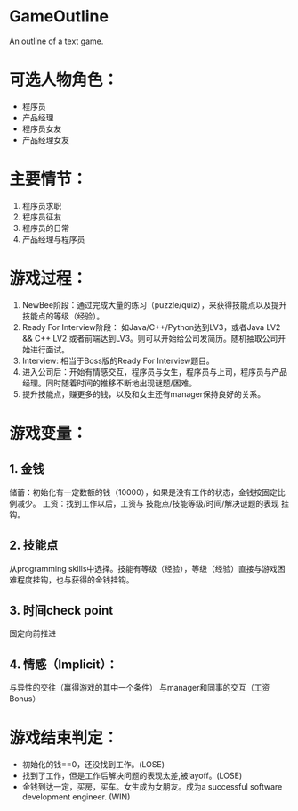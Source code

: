 # GameOutline
An outline of a text game.

# 可选人物角色：
* 程序员
* 产品经理
* 程序员女友
* 产品经理女友

# 主要情节：
1. 程序员求职
2. 程序员征友
3. 程序员的日常
4. 产品经理与程序员

# 游戏过程：
1. NewBee阶段：通过完成大量的练习（puzzle/quiz），来获得技能点以及提升技能点的等级（经验）。
2. Ready For Interview阶段： 如Java/C++/Python达到LV3，或者Java LV2 && C++ LV2 或者前端达到LV3。则可以开始给公司发简历。随机抽取公司开始进行面试。
3. Interview: 相当于Boss版的Ready For Interview题目。
4. 进入公司后：开始有情感交互，程序员与女生，程序员与上司，程序员与产品经理。同时随着时间的推移不断地出现谜题/困难。
5. 提升技能点，赚更多的钱，以及和女生还有manager保持良好的关系。



# 游戏变量：
## 1. 金钱
储蓄：初始化有一定数额的钱（10000），如果是没有工作的状态，金钱按固定比例减少。
工资：找到工作以后，工资与 技能点/技能等级/时间/解决谜题的表现 挂钩。


## 2. 技能点
从programming skills中选择。技能有等级（经验），等级（经验）直接与游戏困难程度挂钩，也与获得的金钱挂钩。


## 3. 时间check point
固定向前推进


## 4. 情感（Implicit）：
与异性的交往（赢得游戏的其中一个条件）
与manager和同事的交互（工资Bonus）

# 游戏结束判定：
* 初始化的钱==0，还没找到工作。(LOSE)
* 找到了工作，但是工作后解决问题的表现太差,被layoff。(LOSE)
* 金钱到达一定，买房，买车。女生成为女朋友。成为a successful software development engineer. (WIN)

